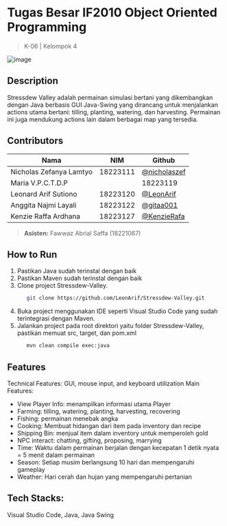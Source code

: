 # Tugas Besar IF2010 Object Oriented Programming
> K-06 | Kelompok 4

![image](https://github.com/user-attachments/assets/388d54d2-18a2-4f7e-9986-b64b5639557f)

## Description
Stressdew Valley adalah permainan simulasi bertani yang dikembangkan dengan Java berbasis GUI Java-Swing yang dirancang untuk menjalankan actions utama bertani: tilling, planting, watering, dan harvesting. Permainan ini juga mendukung actions lain dalam berbagai map yang tersedia.

## Contributors
|          **Nama**        |  **NIM** |   **Github**   |
|--------------------------|----------|----------------|
| Nicholas Zefanya Lamtyo  | 18223111 | [@nicholaszef](https://github.com/nicholaszef)|
| Maria V.P.C.T.D.P |      | 18223119 | [@MariaVransiska](http://github.com/MariaVransiska)|
| Leonard Arif Sutiono     | 18223120 | [@LeonArif](https://github.com/LeonArif)|
| Anggita Najmi Layali     | 18223122 | [@gitaa001](https://github.com/gitaa001)|
| Kenzie Raffa Ardhana     | 18223127 | [@KenzieRafa](https://github.com/KenzieRafa)|
> **Asisten:** Fawwaz Abrial Saffa (18221067)

## How to Run
1. Pastikan Java sudah terinstal dengan baik
2. Pastikan Maven sudah terinstal dengan baik
3. Clone project Stressdew-Valley.
   ```bash
      git clone https://github.com/LeonArif/Stressdew-Valley.git
   ```
4. Buka project menggunakan IDE seperti Visual Studio Code yang sudah terintegrasi dengan Maven.
5. Jalankan project pada root direktori yaitu folder Stressdew-Valley, pastikan memuat src, target, dan pom.xml
   ```bash
      mvn clean compile exec:java
   ```

## Features
Technical Features: GUI, mouse input, and keyboard utilization
Main Features:
- View Player Info: menampilkan informasi utama Player
- Farming: tilling, watering, planting, harvesting, recovering
- Fishing: permainan menebak angka
- Cooking: Membuat hidangan dari item pada inventory dan recipe
- Shipping Bin: menjual item dalam inventory untuk memperoleh gold
- NPC interact: chatting, gifting, proposing, marrying
- Time: Waktu dalam permainan berjalan dengan kecepatan 1 detik nyata = 5 menit dalam permainan
- Season: Setiap musim berlangsung 10 hari dan mempengaruhi gameplay
- Weather: Hari cerah dan hujan yang mempengaruhi pertanian

## Tech Stacks:
Visual Studio Code, Java, Java Swing



